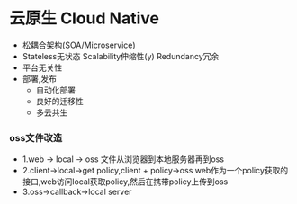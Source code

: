 云原生 Cloud Native
===
- 松耦合架构(SOA/Microservice)
- Stateless无状态 Scalability伸缩性(y) Redundancy冗余
- 平台无关性
- 部署,发布
    - 自动化部署
    - 良好的迁移性
    - 多云共生
    
### oss文件改造
- 1.web -> local -> oss 文件从浏览器到本地服务器再到oss
- 2.client->local->get policy,client + policy->oss web作为一个policy获取的接口,web访问local获取policy,然后在携带policy上传到oss
- 3.oss->callback->local server 
